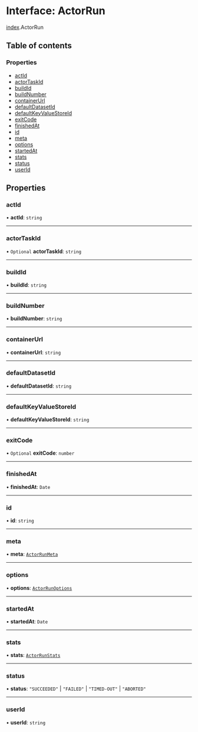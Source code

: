 # Interface: ActorRun

[index](../modules/index.md).ActorRun

## Table of contents

### Properties

- [actId](index.ActorRun.md#actid)
- [actorTaskId](index.ActorRun.md#actortaskid)
- [buildId](index.ActorRun.md#buildid)
- [buildNumber](index.ActorRun.md#buildnumber)
- [containerUrl](index.ActorRun.md#containerurl)
- [defaultDatasetId](index.ActorRun.md#defaultdatasetid)
- [defaultKeyValueStoreId](index.ActorRun.md#defaultkeyvaluestoreid)
- [exitCode](index.ActorRun.md#exitcode)
- [finishedAt](index.ActorRun.md#finishedat)
- [id](index.ActorRun.md#id)
- [meta](index.ActorRun.md#meta)
- [options](index.ActorRun.md#options)
- [startedAt](index.ActorRun.md#startedat)
- [stats](index.ActorRun.md#stats)
- [status](index.ActorRun.md#status)
- [userId](index.ActorRun.md#userid)

## Properties

### <a id="actid" name="actid"></a> actId

• **actId**: `string`

___

### <a id="actortaskid" name="actortaskid"></a> actorTaskId

• `Optional` **actorTaskId**: `string`

___

### <a id="buildid" name="buildid"></a> buildId

• **buildId**: `string`

___

### <a id="buildnumber" name="buildnumber"></a> buildNumber

• **buildNumber**: `string`

___

### <a id="containerurl" name="containerurl"></a> containerUrl

• **containerUrl**: `string`

___

### <a id="defaultdatasetid" name="defaultdatasetid"></a> defaultDatasetId

• **defaultDatasetId**: `string`

___

### <a id="defaultkeyvaluestoreid" name="defaultkeyvaluestoreid"></a> defaultKeyValueStoreId

• **defaultKeyValueStoreId**: `string`

___

### <a id="exitcode" name="exitcode"></a> exitCode

• `Optional` **exitCode**: `number`

___

### <a id="finishedat" name="finishedat"></a> finishedAt

• **finishedAt**: `Date`

___

### <a id="id" name="id"></a> id

• **id**: `string`

___

### <a id="meta" name="meta"></a> meta

• **meta**: [`ActorRunMeta`](index.ActorRunMeta.md)

___

### <a id="options" name="options"></a> options

• **options**: [`ActorRunOptions`](index.ActorRunOptions.md)

___

### <a id="startedat" name="startedat"></a> startedAt

• **startedAt**: `Date`

___

### <a id="stats" name="stats"></a> stats

• **stats**: [`ActorRunStats`](index.ActorRunStats.md)

___

### <a id="status" name="status"></a> status

• **status**: ``"SUCCEEDED"`` \| ``"FAILED"`` \| ``"TIMED-OUT"`` \| ``"ABORTED"``

___

### <a id="userid" name="userid"></a> userId

• **userId**: `string`

